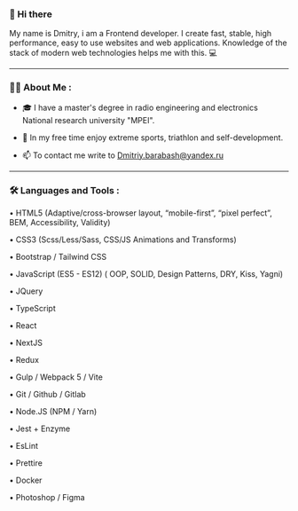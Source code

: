 ### :wave: Hi there 

My name is Dmitry, i am a Frontend developer. I create fast, stable, high performance, easy to use websites and web applications. Knowledge of the stack of modern web technologies helps me with this. :computer:

---
### :man_technologist: About Me :

- :mortar_board: I have a master's degree in radio engineering and electronics National research university "MPEI".

- :triangular_flag_on_post: In my free time enjoy extreme sports, triathlon and self-development.

- :mailbox: To contact me write to Dmitriy.barabash@yandex.ru

---

### :hammer_and_wrench: Languages and Tools :

• HTML5 (Adaptive/cross-browser layout, “mobile-first”, “pixel perfect”, BEM, Accessibility, Validity)

• CSS3 (Scss/Less/Sass, CSS/JS Animations and Transforms)

• Bootstrap / Tailwind CSS

• JavaScript (ES5 - ES12) ( ООP, SOLID, Design Patterns, DRY, Kiss, Yagni)

• JQuery

• TypeScript

• React

• NextJS

• Redux

• Gulp / Webpack 5 / Vite

• Git / Github / Gitlab

• Node.JS (NPM / Yarn)

• Jest + Enzyme

• EsLint

• Prettire

• Docker

• Photoshop / Figma



